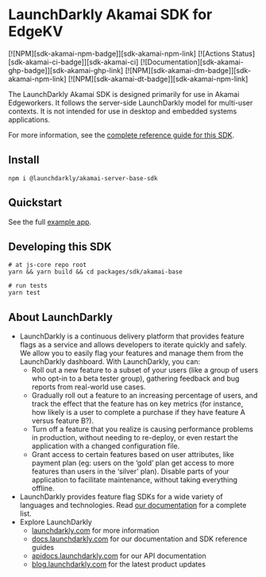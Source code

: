 # LaunchDarkly Akamai SDK for EdgeKV

[![NPM][sdk-akamai-npm-badge]][sdk-akamai-npm-link]
[![Actions Status][sdk-akamai-ci-badge]][sdk-akamai-ci]
[![Documentation][sdk-akamai-ghp-badge]][sdk-akamai-ghp-link]
[![NPM][sdk-akamai-dm-badge]][sdk-akamai-npm-link]
[![NPM][sdk-akamai-dt-badge]][sdk-akamai-npm-link]

The LaunchDarkly Akamai SDK is designed primarily for use in Akamai Edgeworkers. It follows the server-side LaunchDarkly model for multi-user contexts. It is not intended for use in desktop and embedded systems applications.

For more information, see the [complete reference guide for this SDK](https://docs.launchdarkly.com/sdk/server-side/akamai).

## Install

```shell
npm i @launchdarkly/akamai-server-base-sdk
```

## Quickstart


See the full [example app](https://github.com/launchdarkly/js-core/tree/main/packages/sdk/akamai-base/example).

## Developing this SDK

```shell
# at js-core repo root
yarn && yarn build && cd packages/sdk/akamai-base

# run tests
yarn test
```

## About LaunchDarkly

- LaunchDarkly is a continuous delivery platform that provides feature flags as a service and allows developers to iterate quickly and safely. We allow you to easily flag your features and manage them from the LaunchDarkly dashboard. With LaunchDarkly, you can:
  - Roll out a new feature to a subset of your users (like a group of users who opt-in to a beta tester group), gathering feedback and bug reports from real-world use cases.
  - Gradually roll out a feature to an increasing percentage of users, and track the effect that the feature has on key metrics (for instance, how likely is a user to complete a purchase if they have feature A versus feature B?).
  - Turn off a feature that you realize is causing performance problems in production, without needing to re-deploy, or even restart the application with a changed configuration file.
  - Grant access to certain features based on user attributes, like payment plan (eg: users on the ‘gold’ plan get access to more features than users in the ‘silver’ plan). Disable parts of your application to facilitate maintenance, without taking everything offline.
- LaunchDarkly provides feature flag SDKs for a wide variety of languages and technologies. Read [our documentation](https://docs.launchdarkly.com/sdk) for a complete list.
- Explore LaunchDarkly
  - [launchdarkly.com](https://www.launchdarkly.com/ 'LaunchDarkly Main Website') for more information
  - [docs.launchdarkly.com](https://docs.launchdarkly.com/ 'LaunchDarkly Documentation') for our documentation and SDK reference guides
  - [apidocs.launchdarkly.com](https://apidocs.launchdarkly.com/ 'LaunchDarkly API Documentation') for our API documentation
  - [blog.launchdarkly.com](https://blog.launchdarkly.com/ 'LaunchDarkly Blog Documentation') for the latest product updates

